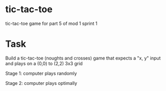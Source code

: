 # tic-tac-toe
tic-tac-toe game for part 5 of mod 1 sprint 1

# Task

Build a tic-tac-toe (noughts and crosses) game that expects a "x, y" input and plays on a (0,0) to (2,2) 3x3 grid

Stage 1: computer plays randomly

Stage 2: computer plays optimally